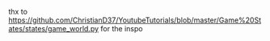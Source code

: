 thx to https://github.com/ChristianD37/YoutubeTutorials/blob/master/Game%20States/states/game_world.py 
for the inspo